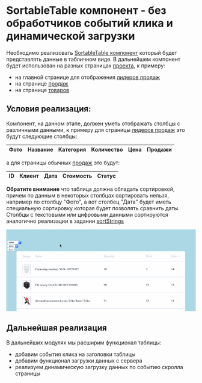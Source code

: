# SortableTable компонент - без обработчиков событий клика и динамической загрузки

Необходимо реализовать [SortableTable компонент](https://glitch.com/edit/#!/sortable-table-js-202003254) 
который будет представлять данные в табличном виде. 
В дальнейшем компонент будет использован на разных страницах [проекта](https://course-js.javascript.ru/), к примеру: 

* на главной странице для отображения [лидеров продаж](https://course-js.javascript.ru/)
* на странице [продаж](https://course-js.javascript.ru/sales)
* на странице [товаров](https://course-js.javascript.ru/products)

## Условия реализация:
 
Компонент, на данном этапе, должен уметь отображать столбцы с различными данными,
к примеру для страницы [лидеров продаж](https://course-js.javascript.ru/) это будут следующие столбцы:

| Фото | Название | Категория | Количество | Цена | Продажи |
| ---  | ---      | ---       | ---        | ---  | ---     |

а для страницы обычных [продаж](https://course-js.javascript.ru/sales) это будут:

| ID | Клиент | Дата | Стоимость | Статус | 
| ---  | ---  | ---  | ---       | ---    |

**Обратите внимание** что таблица должна обладать сортировкой, причем по данным 
в некоторых столбцах сортировать нельзя, например по столбцу "Фото", а вот столбец "Дата" будет иметь специальную 
сортировку которая будет позволять сравнить даты. 
Столбцы с текстовыми или цифровыми данными сортируются аналогично реализации 
в задании [sortStrings](taskbook:javascript-data-types/sort-strings)

!["SortableTable v1"](public/sortable-table-v1.gif)

## Дальнейшая реализация 

В дальнейших модулях мы расширим функционал таблицы:

* добавим события клика на заголовки таблицы
* добавим функционал загрузки данных с сервера
* реализуем динамическую загрузку данных по событию скролла страницы
